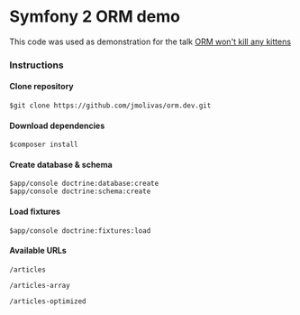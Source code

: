 Symfony 2 ORM demo
====
This code was used as demonstration for the talk [ORM won't kill any kittens](http://jmolivas.com/slides/mxlos/orm-wont-kill-any-kittens) 

### Instructions

#### Clone repository
````
$git clone https://github.com/jmolivas/orm.dev.git
````

#### Download dependencies
````
$composer install 
````

#### Create database & schema
````
$app/console doctrine:database:create  
$app/console doctrine:schema:create
````

#### Load fixtures
````
$app/console doctrine:fixtures:load
````

#### Available URLs
````
/articles

/articles-array

/articles-optimized
````